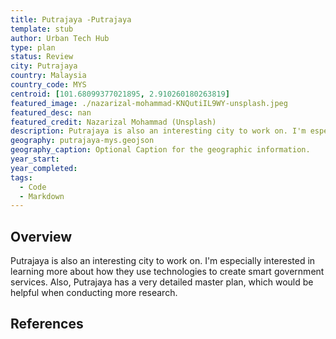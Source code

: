 ```yaml
---
title: Putrajaya -Putrajaya
template: stub
author: Urban Tech Hub
type: plan
status: Review
city: Putrajaya
country: Malaysia
country_code: MYS
centroid: [101.68099377021895, 2.910260180263819]
featured_image: ./nazarizal-mohammad-KNQutiIL9WY-unsplash.jpeg
featured_desc: nan
featured_credit: Nazarizal Mohammad (Unsplash)
description: Putrajaya is also an interesting city to work on. I'm especially interested in learning more about how they use technologies to create smart government services. Also, Putrajaya has a very detailed master plan, which would be helpful when conducting more research.
geography: putrajaya-mys.geojson
geography_caption: Optional Caption for the geographic information.
year_start:
year_completed:
tags:
  - Code
  - Markdown
---
```


## Overview

Putrajaya is also an interesting city to work on. I'm especially interested in learning more about how they use technologies to create smart government services. Also, Putrajaya has a very detailed master plan, which would be helpful when conducting more research.

## References
